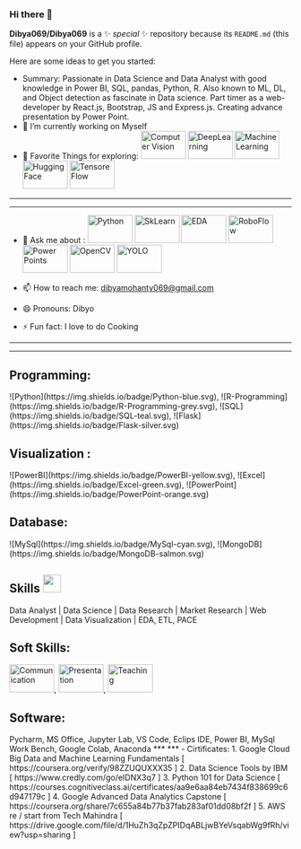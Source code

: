 ### Hi there 👋


**Dibya069/Dibya069** is a ✨ _special_ ✨ repository because its `README.md` (this file) appears on your GitHub profile.

Here are some ideas to get you started:
- Summary: Passionate in Data Science and Data Analyst with good knowledge in Power BI, SQL, pandas, Python, R. Also known to ML, DL, and Object detection as fascinate in Data science. Part timer as a web-developer by React.js, Bootstrap, JS and Express.js. Creating advance presentation by Power Point.
- 🔭 I’m currently working on Myself
- 🌱 Favorite Things for exploring:
<img src = "https://img.freepik.com/premium-vector/computer-vision-icon-simple-element-illustration-computer-vision-symbol-design-from-artificial-intelligence-collection-can-be-used-web-mobile_159242-12197.jpg" height = "50" width = "80" alt="Computer Vision">   <img   src = "https://media.istockphoto.com/id/1159595193/vector/deep-learning-icon-simple-element-illustration.jpg?s=1024x1024&w=is&k=20&c=95CSgMrhdvbWnKm8_LOjPu8pw02yj7g0UQJyZQLH0Jg=" height = "50" width = "80" alt="DeepLearning">   <img src =   "https://thumbs.dreamstime.com/b/machine-learning-icon-two-color-design-red-black-style-elements-icons-collection-creative-web-apps-software-print-144659464.jpg" height = "50" width = "80" alt="MachineLearning">   <img src = "https://149695847.v2.pressablecdn.com/wp-content/uploads/2021/06/Hugging-Face.jpg"  height = "50" width = "80" alt="HuggingFace">   <img src = "https://logowik.com/content/uploads/images/tensorflow4903.jpg" height = "50" width = "80" alt="TensoreFlow">

***
***

- 💬 Ask me about :
<img src = "https://mir-s3-cdn-cf.behance.net/project_modules/max_3840/4e105f96750899.5eb54f337fb8e.png" alt = "Python" height = "50" width = "80" >   <img src = "https://upload.wikimedia.org/wikipedia/commons/thumb/0/05/Scikit_learn_logo_small.svg/2560px-Scikit_learn_logo_small.svg.png" alt = "SkLearn" height = "50" width = "80" >   <img src = "https://static.vecteezy.com/system/resources/previews/011/377/990/non_2x/search-data-analytics-logo-design-growth-arrow-logo-design-for-data-finance-investment-icon-design-vector.jpg" alt = "EDA" height = "50" width = "80" >   <img src = "https://assets-global.website-files.com/5f6bc60e665f54545a1e52a5/642746dba53a59a614a64b35_roboflow-open-graph.png" alt = "RoboFlow" height = "50" width = "80" >   <img src = "https://cdn.icon-icons.com/icons2/3010/PNG/512/powerpoint_office_logo_icon_188519.png" alt = "Power Points" height = "50" width = "80" >   <img src = "https://3.bp.blogspot.com/-yvrV6MUueGg/ToICp0YIDPI/AAAAAAAAADg/SYKg4dWpyC43AAfrDwBTR0VYmYT0QshEgCPcBGAYYCw/s1600/OpenCV_Logo.png" alt = "OpenCV" height = "50" width = "80" >   <img src = "https://e7.pngegg.com/pngimages/437/823/png-clipart-yolo-object-detection-darknet-opencv-convolutional-neural-network-joint-miscellaneous-text.png" height = "50" width = "80" alt = "YOLO">
  
- 📫 How to reach me: dibyamohanty069@gmail.com
- 😄 Pronouns: Dibyo
- ⚡ Fun fact: I love to do Cooking
***
***
<h2> Programming: </h2>
  ![Python](https://img.shields.io/badge/Python-blue.svg), ![R-Programming](https://img.shields.io/badge/R-Programming-grey.svg), ![SQL](https://img.shields.io/badge/SQL-teal.svg), ![Flask](https://img.shields.io/badge/Flask-silver.svg)

<h2> Visualization : </h2>
  ![PowerBI](https://img.shields.io/badge/PowerBI-yellow.svg), ![Excel](https://img.shields.io/badge/Excel-green.svg), ![PowerPoint](https://img.shields.io/badge/PowerPoint-orange.svg)

<h2> Database: </h2>
  ![MySql](https://img.shields.io/badge/MySql-cyan.svg), ![MongoDB](https://img.shields.io/badge/MongoDB-salmon.svg)

<h2> Skills <img src = "https://media2.giphy.com/media/QssGEmpkyEOhBCb7e1/giphy.gif?cid=ecf05e47a0n3gi1bfqntqmob8g9aid1oyj2wr3ds3mg700bl&rid=giphy.gif" width = 32px> </h2>
  Data Analyst | Data Science | Data Research | Market Research | Web Development | Data Visualization | EDA, ETL, PACE
  
<h2> Soft Skills: </h2>
  <img src = "https://img.freepik.com/free-vector/communication-logo-design-template_23-2149872851.jpg" alt = "Communication" height = "50" width = "80" >, <img src = "https://previews.123rf.com/images/dstarky/dstarky1701/dstarky170101209/69424070-presentation-icon-or-logo-in-modern-line-style-high-quality-black-outline-pictogram-for-web-site.jpg" alt = "Presentation" height = "50" width = "80" >, <img src = "https://previews.123rf.com/images/vectorgalaxy/vectorgalaxy1805/vectorgalaxy180500903/101157248-teacher-logo-isolated-on-white-background-for-your-web-and-mobile-app-design-colorful-vector-icon.jpg" alt = "Teaching" height = "50" width = "80" >

<h2> Software: </h2> 
  Pycharm, MS Office, Jupyter Lab, VS Code, Eclips IDE, Power BI, MySql Work Bench, Google Colab, Anaconda
***
***
- Cirtificates:
    1. Google Cloud Big Data and Machine Learning Fundamentals [ https://coursera.org/verify/98ZZUQUXXX35 ]
    2. Data Science Tools by IBM [ https://www.credly.com/go/eIDNX3q7 ]
    3. Python 101 for Data Science [ https://courses.cognitiveclass.ai/certificates/aa9e6aa84eb7434f838699c6d947179c ]
    4. Google Advanced Data Analytics Capstone [ https://coursera.org/share/7c655a84b77b37fab283af01dd08bf2f ]
    5. AWS re / start from Tech Mahindra [ https://drive.google.com/file/d/1HuZh3qZpZPIDqABLjwBYeVsqabWg9fRh/view?usp=sharing ]

